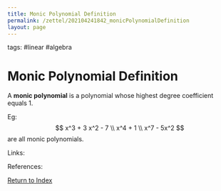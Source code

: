 ```yaml
---
title: Monic Polynomial Definition
permalink: /zettel/202104241842_monicPolynomialDefinition
layout: page
---
```

tags: #linear #algebra

# Monic Polynomial Definition

A **monic polynomial** is a polynomial whose highest degree coefficient equals 1.

Eg:
$$
x^3 + 3 x^2 - 7 \\
x^4 + 1 \\
x^7 - 5x^2
$$
are all monic polynomials.

Links: 

References: 

[Return to Index](index)
